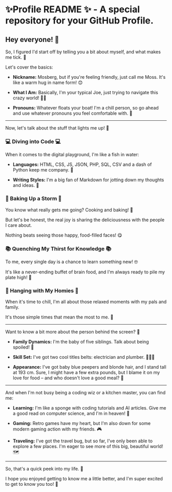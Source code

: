# ✨Profile README ✨ - A special repository for your GitHub Profile.

## Hey everyone! 👋

So, I figured I'd start off by telling you a bit about myself, and what makes me tick. 🤔

Let's cover the basics:

- **Nickname:** Mosberg, but if you're feeling friendly, just call me Moss. It's like a warm hug in name form! 😊

- **What I Am:** Basically, I'm your typical Joe, just trying to navigate this crazy world! 🤷‍♂️

- **Pronouns:** Whatever floats your boat! I'm a chill person, so go ahead and use whatever pronouns you feel comfortable with. 🤗

---

Now, let's talk about the stuff that lights me up! 🚀

### 💻 Diving into Code 💻

When it comes to the digital playground, I'm like a fish in water:

- **Languages:** HTML, CSS, JS, JSON, PHP, SQL, CSV and a dash of Python keep me company. 🐍

- **Writing Styles:** I'm a big fan of Markdown for jotting down my thoughts and ideas. 📝

### 🍰 Baking Up a Storm 🍰

You know what really gets me going? Cooking and baking! 🥰

But let's be honest, the real joy is sharing the deliciousness with the people I care about.

Nothing beats seeing those happy, food-filled faces! 😋

### 📚 Quenching My Thirst for Knowledge 📚

To me, every single day is a chance to learn something new! 🤓

It's like a never-ending buffet of brain food, and I'm always ready to pile my plate high! 🤯

### 👫 Hanging with My Homies 👫

When it's time to chill, I'm all about those relaxed moments with my pals and family.

It's those simple times that mean the most to me. 💛

---

Want to know a bit more about the person behind the screen? 🤔

- **Family Dynamics:** I'm the baby of five siblings. Talk about being spoiled! 👶

- **Skill Set:** I've got two cool titles belts: electrician and plumber. 💪🔧💧

- **Appearance:** I've got baby blue peepers and blonde hair, and I stand tall at 193 cm. Sure, I might have a few extra pounds, but I blame it on my love for food – and who doesn't love a good meal? 🤤

---

And when I'm not busy being a coding wiz or a kitchen master, you can find me:

- **Learning:** I'm like a sponge with coding tutorials and AI articles. Give me a good read on computer science, and I'm in heaven! 🤖

- **Gaming:** Retro games have my heart, but I'm also down for some modern gaming action with my friends. 🎮

- **Traveling:** I've got the travel bug, but so far, I've only been able to explore a few places. I'm eager to see more of this big, beautiful world! 🗺️

---

So, that's a quick peek into my life. 🌟

I hope you enjoyed getting to know me a little better, and I'm super excited to get to know you too! 🤗
